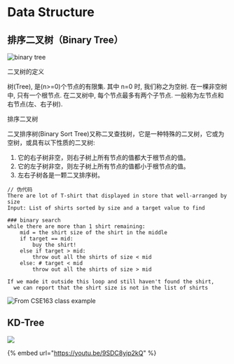 # Data Structure

## 排序二叉树（Binary Tree）



![binary tree](https://anran758.github.io/blog/2018/01/10/%E6%B7%B1%E5%85%A5%E5%AD%A6%E4%B9%A0%E4%B9%8B%E6%8E%92%E5%BA%8F%E4%BA%8C%E5%8F%89%E6%A0%91/banner.png)

二叉树的定义

树(Tree), 是(n>=0)个节点的有限集. 其中 n=0 时, 我们称之为空树. 在一棵非空树中, 只有一个根节点. 在二叉树中, 每个节点最多有两个子节点. 一般称为左节点和右节点(左、右子树).



排序二叉树

二叉排序树(Binary Sort Tree)又称二叉查找树，它是一种特殊的二叉树，它或为空树，或具有以下性质的二叉树:

1. 它的右子树非空，则右子树上所有节点的值都大于根节点的值。
2. 它的左子树非空，则左子树上所有节点的值都小于根节点的值。
3. 左右子树各是一颗二叉排序树。

```
// 伪代码
There are lot of T-shirt that displayed in store that well-arranged by size
Input: List of shirts sorted by size and a target value to find

### binary search
while there are more than 1 shirt remaining:
    mid = the shirt size of the shirt in the middle
    if target == mid:
        buy the shirt!
    else if target > mid:
        throw out all the shirts of size < mid
    else: # target < mid
        throw out all the shirts of size > mid

If we made it outside this loop and still haven't found the shirt,
  we can report that the shirt size is not in the list of shirts
```

![From CSE163 class example](https://static.us.edusercontent.com/files/L1acPpljKePoYxYCo2PGaIHB)

## KD-Tree

![](https://static.us.edusercontent.com/files/L4ukDreKA09zhDjayA9dFHyL)

{% embed url="https://youtu.be/9SDC8yip2kQ" %}

